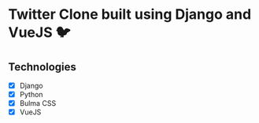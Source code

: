 # Twitter Clone built using Django and VueJS :bird:

## Technologies 

- [x] Django 
- [x] Python
- [x] Bulma CSS
- [x] VueJS
